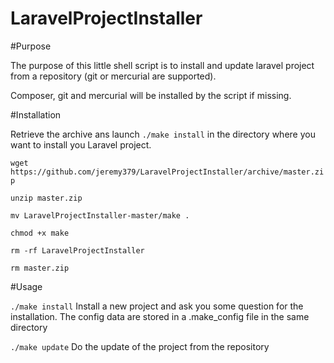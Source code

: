 # LaravelProjectInstaller

#Purpose

The purpose of this little shell script is to install and update laravel project from a repository (git or mercurial are supported).

Composer, git and mercurial will be installed by the script if missing.

#Installation

Retrieve the archive ans launch `./make install` in the directory where you want to install you Laravel project.

`wget https://github.com/jeremy379/LaravelProjectInstaller/archive/master.zip`

`unzip master.zip`

`mv LaravelProjectInstaller-master/make . `

`chmod +x make`

`rm -rf LaravelProjectInstaller`

`rm master.zip`

#Usage

`./make install` Install a new project and ask you some question for the installation. The config data are stored in a .make_config file in the same directory

`./make update` Do the update of the project from the repository


